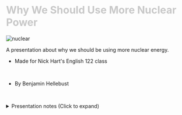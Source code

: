 <div class = "centered"><h1 style="color:#c8c8c8">Why We Should Use More Nuclear Power</h1></div>

![nuclear](https://user-images.githubusercontent.com/95508525/167943431-eb89bf18-4861-4f06-92d8-390acdae3e40.jpg)<br>

A presentation about why we should be using more nuclear energy.
<br>

* Made for Nick Hart's English 122 class
<br>

* By Benjamin Hellebust 

<br><details>
  <summary>Presentation notes (Click to expand)</summary>

  ```
  1. Introduce self
  2. Introduce proposal
  ```
</details>
